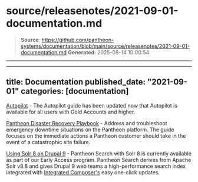 # source/releasenotes/2021-09-01-documentation.md

> **Source**: https://github.com/pantheon-systems/documentation/blob/main/source/releasenotes/2021-09-01-documentation.md
> **Generated**: 2025-08-14 10:00:54

---

---
title: Documentation
published_date: "2021-09-01"
categories: [documentation]
---
[Autopilot](/guides/autopilot) - The Autopilot guide has been updated now that Autopilot is available for all users with Gold Accounts and higher.

[Pantheon Disaster Recovery Playbook](/guides/disaster-recovery) - Address and troubleshoot emergency downtime situations on the Pantheon platform. The guide focuses on the immediate actions a Pantheon customer should take in the event of a catastrophic site failure.

[Using Solr 8 on Drupal 9](/guides/solr-drupal/solr-drupal) - Pantheon Search with Solr 8 is currently available as part of our Early Access program. Pantheon Search derives from Apache Solr v8.8 and gives Drupal 9 web teams a high-performance search index integrated with [Integrated Composer's](/guides/integrated-composer/one-click-updates) easy one-click updates.

